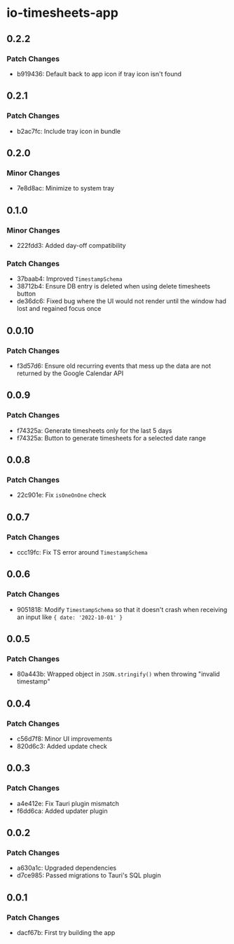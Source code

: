 # io-timesheets-app

## 0.2.2

### Patch Changes

- b919436: Default back to app icon if tray icon isn't found

## 0.2.1

### Patch Changes

- b2ac7fc: Include tray icon in bundle

## 0.2.0

### Minor Changes

- 7e8d8ac: Minimize to system tray

## 0.1.0

### Minor Changes

- 222fdd3: Added day-off compatibility

### Patch Changes

- 37baab4: Improved `TimestampSchema`
- 38712b4: Ensure DB entry is deleted when using delete timesheets button
- de36dc6: Fixed bug where the UI would not render until the window had lost and
  regained focus once

## 0.0.10

### Patch Changes

- f3d57d6: Ensure old recurring events that mess up the data are not returned by
  the Google Calendar API

## 0.0.9

### Patch Changes

- f74325a: Generate timesheets only for the last 5 days
- f74325a: Button to generate timesheets for a selected date range

## 0.0.8

### Patch Changes

- 22c901e: Fix `isOneOnOne` check

## 0.0.7

### Patch Changes

- ccc19fc: Fix TS error around `TimestampSchema`

## 0.0.6

### Patch Changes

- 9051818: Modify `TimestampSchema` so that it doesn't crash when receiving an
  input like `{ date: '2022-10-01' }`

## 0.0.5

### Patch Changes

- 80a443b: Wrapped object in `JSON.stringify()` when throwing "invalid
  timestamp"

## 0.0.4

### Patch Changes

- c56d7f8: Minor UI improvements
- 820d6c3: Added update check

## 0.0.3

### Patch Changes

- a4e412e: Fix Tauri plugin mismatch
- f6dd6ca: Added updater plugin

## 0.0.2

### Patch Changes

- a630a1c: Upgraded dependencies
- d7ce985: Passed migrations to Tauri's SQL plugin

## 0.0.1

### Patch Changes

- dacf67b: First try building the app
